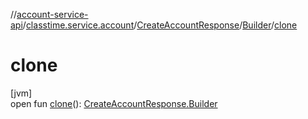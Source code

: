 //[account-service-api](../../../../index.md)/[classtime.service.account](../../index.md)/[CreateAccountResponse](../index.md)/[Builder](index.md)/[clone](clone.md)

# clone

[jvm]\
open fun [clone](clone.md)(): [CreateAccountResponse.Builder](index.md)
